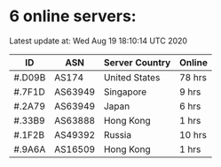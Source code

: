 # 6 online servers:

Latest update at: Wed Aug 19 18:10:14 UTC 2020

| ID | ASN | Server Country | Online |
| -- | --- | -------------- | ------ |
| #.D09B | AS174 | United States | 78 hrs |
| #.7F1D | AS63949 | Singapore | 9 hrs |
| #.2A79 | AS63949 | Japan | 6 hrs |
| #.33B9 | AS63888 | Hong Kong | 1 hrs |
| #.1F2B | AS49392 | Russia | 10 hrs |
| #.9A6A | AS16509 | Hong Kong | 1 hrs |

